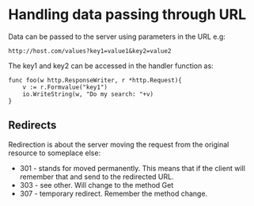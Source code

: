 # Handling data passing through URL 

Data can be passed to the server using parameters in the URL e.g: 

`http://host.com/values?key1=value1&key2=value2`  

The key1 and key2 can be accessed in the handler function as: 

```
func foo(w http.ResponseWriter, r *http.Request){
    v := r.Formvalue("key1") 
    io.WriteString(w, "Do my search: "+v) 
}

```

## Redirects 

Redirection is about the server moving the request from the original resource to someplace else: 

* 301 - stands for moved permanently. This means that if the client will remember that and send to
  the redirected URL. 
* 303 - see other. Will change to the method Get
* 307 - temporary redirect. Remember the method change. 




